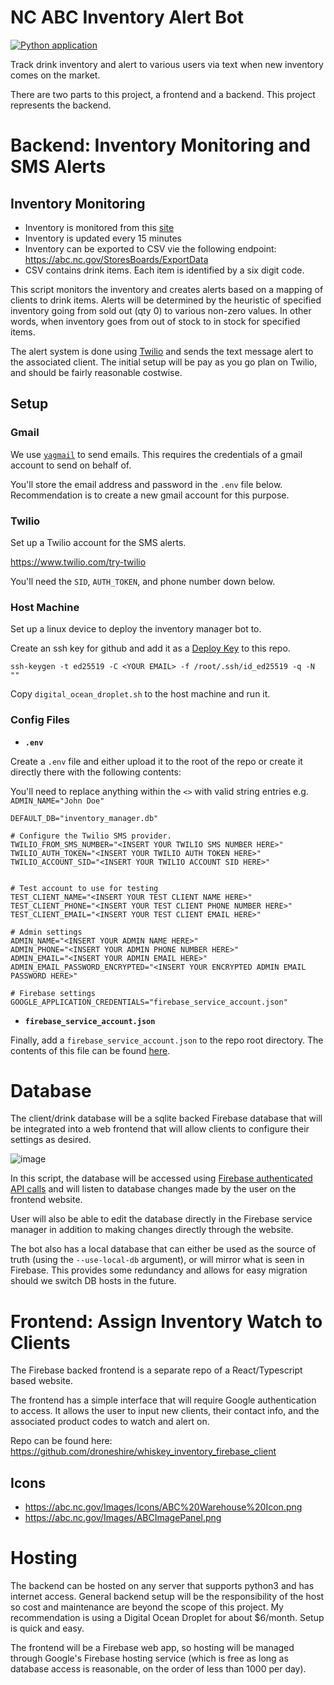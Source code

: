 # NC ABC Inventory Alert Bot

[![Python application](https://github.com/droneshire/whiskey_inventory_alert_upwork/actions/workflows/python-app.yml/badge.svg)](https://github.com/droneshire/whiskey_inventory_alert_upwork/actions/workflows/python-app.yml)

Track drink inventory and alert to various users via text when new inventory comes on the market.

There are two parts to this project, a frontend and a backend. This project represents the backend.

# Backend: Inventory Monitoring and SMS Alerts

## Inventory Monitoring

- Inventory is monitored from this [site](https://abc.nc.gov/StoresBoards/Stocks)
- Inventory is updated every 15 minutes
- Inventory can be exported to CSV vie the following endpoint: https://abc.nc.gov/StoresBoards/ExportData
- CSV contains drink items. Each item is identified by a six digit code.

This script monitors the inventory and creates alerts based on a mapping of clients to drink items. Alerts will be determined by the heuristic of specified inventory going from sold out (qty 0) to various non-zero values. In other words, when inventory goes from out of stock to in stock for specified items.

The alert system is done using [Twilio](https://www.twilio.com/en-us/pricing) and sends the text message alert to the associated client. The initial setup will be pay as you go plan on Twilio, and should be fairly reasonable costwise.

## Setup

### Gmail

We use [`yagmail`](https://mailtrap.io/blog/yagmail-tutorial/) to send emails. This requires the credentials of a gmail account to send on behalf of.

You'll store the email address and password in the `.env` file below. Recommendation is to create a new gmail account for this purpose.

### Twilio

Set up a Twilio account for the SMS alerts.

https://www.twilio.com/try-twilio

You'll need the `SID`, `AUTH_TOKEN`, and phone number down below.

### Host Machine

Set up a linux device to deploy the inventory manager bot to.

Create an ssh key for github and add it as a [Deploy Key](https://github.com/droneshire/whiskey_inventory_alert_upwork/settings/keys) to this repo.

```
ssh-keygen -t ed25519 -C <YOUR EMAIL> -f /root/.ssh/id_ed25519 -q -N ""
```

Copy `digital_ocean_droplet.sh` to the host machine and run it.

### Config Files

- **`.env`**

Create a `.env` file and either upload it to the root of the repo or create it directly there with the following contents:

You'll need to replace anything within the `<>` with valid string entries e.g. `ADMIN_NAME="John Doe"`

```
DEFAULT_DB="inventory_manager.db"

# Configure the Twilio SMS provider.
TWILIO_FROM_SMS_NUMBER="<INSERT YOUR TWILIO SMS NUMBER HERE>"
TWILIO_AUTH_TOKEN="<INSERT YOUR TWILIO AUTH TOKEN HERE>"
TWILIO_ACCOUNT_SID="<INSERT YOUR TWILIO ACCOUNT SID HERE>"


# Test account to use for testing
TEST_CLIENT_NAME="<INSERT YOUR TEST CLIENT NAME HERE>"
TEST_CLIENT_PHONE="<INSERT YOUR TEST CLIENT PHONE NUMBER HERE>"
TEST_CLIENT_EMAIL="<INSERT YOUR TEST CLIENT EMAIL HERE>"

# Admin settings
ADMIN_NAME="<INSERT YOUR ADMIN NAME HERE>"
ADMIN_PHONE="<INSERT YOUR ADMIN PHONE NUMBER HERE>"
ADMIN_EMAIL="<INSERT YOUR ADMIN EMAIL HERE>"
ADMIN_EMAIL_PASSWORD_ENCRYPTED="<INSERT YOUR ENCRYPTED ADMIN EMAIL PASSWORD HERE>"

# Firebase settings
GOOGLE_APPLICATION_CREDENTIALS="firebase_service_account.json"

```

- **`firebase_service_account.json`**

Finally, add a `firebase_service_account.json` to the repo root directory. The contents of this file can be found [here](https://console.firebase.google.com/u/0/project/inventory-860f0/settings/serviceaccounts/adminsdk).

# Database

The client/drink database will be a sqlite backed Firebase database that will be integrated into a web frontend that will allow clients to configure their settings as desired.

![image](https://user-images.githubusercontent.com/2355438/233558659-06ae0128-f788-4f0f-a594-2b26f459d32e.png)

In this script, the database will be accessed using [Firebase authenticated API calls](https://firebase.google.com/docs/auth/web/start) and will listen to database changes made by the user on the frontend website.

User will also be able to edit the database directly in the Firebase service manager in addition to making changes directly through the website.

The bot also has a local database that can either be used as the source of truth (using the `--use-local-db` argument), or will mirror what is seen in Firebase. This provides some redundancy and allows for easy migration should we switch DB hosts in the future.

# Frontend: Assign Inventory Watch to Clients

The Firebase backed frontend is a separate repo of a React/Typescript based website.

The frontend has a simple interface that will require Google authentication to access. It allows the user to input new clients, their contact info, and the associated product codes to watch and alert on.

Repo can be found here: https://github.com/droneshire/whiskey_inventory_firebase_client

## Icons

- https://abc.nc.gov/Images/Icons/ABC%20Warehouse%20Icon.png
- https://abc.nc.gov/Images/ABCImagePanel.png

# Hosting

The backend can be hosted on any server that supports python3 and has internet access. General backend setup will be the responsibility of the host so cost and maintenance are beyond the scope of this project. My recommendation is using a Digital Ocean Droplet for about $6/month. Setup is quick and easy.

The frontend will be a Firebase web app, so hosting will be managed through Google's Firebase hosting service (which is free as long as database access is reasonable, on the order of less than 1000 per day).

